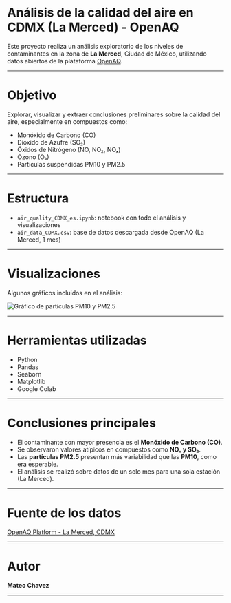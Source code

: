 # Análisis de la calidad del aire en CDMX (La Merced) - OpenAQ

Este proyecto realiza un análisis exploratorio de los niveles de contaminantes en la zona de **La Merced**, Ciudad de México, utilizando datos abiertos de la plataforma [OpenAQ](https://openaq.org/).

---

# Objetivo

Explorar, visualizar y extraer conclusiones preliminares sobre la calidad del aire, especialmente en compuestos como:

- Monóxido de Carbono (CO)
- Dióxido de Azufre (SO₂)
- Óxidos de Nitrógeno (NO, NO₂, NOₓ)
- Ozono (O₃)
- Partículas suspendidas PM10 y PM2.5

---

# Estructura

- `air_quality_CDMX_es.ipynb`: notebook con todo el análisis y visualizaciones
- `air_data_CDMX.csv`: base de datos descargada desde OpenAQ (La Merced, 1 mes)

---

# Visualizaciones

Algunos gráficos incluidos en el análisis:

![Gráfico de partículas PM10 y PM2.5](images/grafico_ejemplo.png)

---

# Herramientas utilizadas

- Python
- Pandas
- Seaborn
- Matplotlib
- Google Colab

---

#  Conclusiones principales

- El contaminante con mayor presencia es el **Monóxido de Carbono (CO)**.
- Se observaron valores atípicos en compuestos como **NOₓ y SO₂**.
- Las **partículas PM2.5** presentan más variabilidad que las **PM10**, como era esperable.
- El análisis se realizó sobre datos de un solo mes para una sola estación (La Merced).

---

# Fuente de los datos

[OpenAQ Platform - La Merced, CDMX](https://openaq.org)

---

# Autor

**Mateo Chavez**  

---

